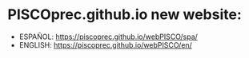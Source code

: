 # PISCOprec.github.io new website:

- ESPAÑOL: https://piscoprec.github.io/webPISCO/spa/
- ENGLISH: https://piscoprec.github.io/webPISCO/en/

